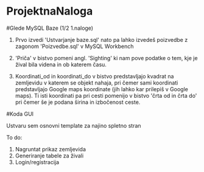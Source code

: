 # ProjektnaNaloga

#Glede MySQL Baze (1/2 1.naloge)

1. Prvo izvedi 'Ustvarjanje baze.sql' nato pa lahko izvedeš poizvedbe z zagonom 'Poizvedbe.sql' v MySQL Workbench

2. 'Priča' v bistvo pomeni angl. 'Sighting' ki nam pove podatke o tem, kje je žival bila videna in ob katerem času.

3.  Koordinati_od in koordinati_do v bistvo predstavljajo kvadrat na zemljevidu v katerem se objekt nahaja, pri
čemer sami koordinati predstavljajo Google maps koordinate (jih lahko kar prilepiš v Google maps). Ti isti koordinati
pa pri cesti pomenijo v bistvo 'črta od in črta do' pri čemer še je podana širina in izbočenost ceste.

#Koda GUI

Ustvaru sem osnovni template za najino spletno stran

To do:
1. Nagruntat prikaz zemljevida
2. Generiranje tabele za živali
3. Login/registracija
